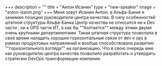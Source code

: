 +++
description = ""
title = "Антон Исанин"
type = "new-speaker"
image = "anton-isanin.png"
+++
Меня зовут Исанин Антон, в Альфа-Банке я занимаю позицию руководителя центра качества. В силу особенностей штатной структуры Альфа-Банка Центр качества не относится ни к Dev части , ни к OPS части ИТ, а как бы ""болтается"" между этими двумя очень крупными департаментами. Такая штатная структура позволила в своё время наладить хорошие горизонтальные связи от dev к ops в рамках продуктовых направлений и вообще способствовала развитию ""горизонтального взгляда"" на организацию. Что в свою очередь мне как руководителю центра качества позволило разработать и утвердить стратегию DevOps трансформации компании.